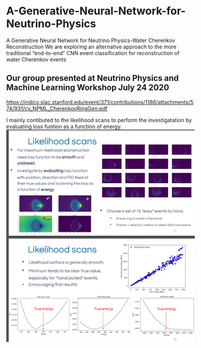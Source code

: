 # A-Generative-Neural-Network-for-Neutrino-Physics
A Generative Neural Network for Neutrino Physics-Water Cherenkov Reconstruction
We are exploring an alternative approach to the more traditional “end-to-end” CNN
event classification for reconstruction of water Cherenkov events

## Our group presented at Neutrino Physics and Machine Learning Workshop July 24 2020
https://indico.slac.stanford.edu/event/371/contributions/1186/attachments/574/931/cv_NPML_CherenkovRingGen.pdf

I mainly contibuted to the likelihood scans to perform the investigatation by evaluating loss funtion as a function of energy.
<img src="https://github.com/karanY2019/A-Generative-Neural-Network-for-Neutrino-Physics/blob/main/Likelihood%20Scans.png" width="800px">
